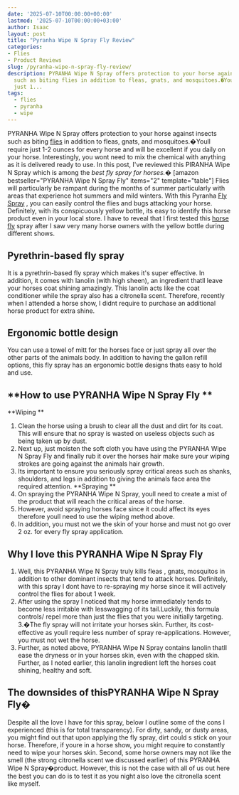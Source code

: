 ```yaml
---
date: '2025-07-10T00:00:00+00:00'
lastmod: '2025-07-10T00:00:00+03:00'
author: Isaac
layout: post
title: "Pyranha Wipe N Spray Fly Review"
categories:
- Flies
- Product Reviews
slug: /pyranha-wipe-n-spray-fly-review/
description: PYRANHA Wipe N Spray offers protection to your horse against insects
  such as biting flies in addition to fleas, gnats, and mosquitoes.�Youll require
  just 1...
tags: 
  - flies
  - pyranha
  - wipe
---
```

PYRANHA Wipe N Spray offers protection to your horse against insects such as biting [flies](/posts/absorbine-ultrashield-ex-brand-residual-insecticide-review/) in addition to fleas, gnats, and mosquitoes.�Youll require just 1-2 ounces for every horse and will be excellent if you daily on your horse.
Interestingly, you wont need to mix the chemical with anything as it is delivered ready to use. In this post, I've reviewed this PIRANHA Wipe N Spray which is among the
*best fly spray for horses.�*
[amazon bestseller="PYRANHA Wipe N Spray Fly" items="2" template="table"]
Flies will particularly be rampant during the months of summer  particularly with areas that experience hot summers and mild winters. With this Pyranha
[Fly Spray](https://pestpolicy.com/espree-aloe-herbal-fly-repellent-horse-spray-review/)
, you can easily control the flies and bugs attacking your horse.
Definitely, with its conspicuously yellow bottle, its easy to identify this horse product even in your local store. I have to reveal that I first tested this
[horse fly](https://pestpolicy.com/ecosmart-organic-horse-fly-knockdown-repellent-review/)
spray after I saw very many horse owners with the yellow bottle during different shows.
## Pyrethrin-based fly spray
It is a pyrethrin-based fly spray which makes it's super effective. In addition, it comes with lanolin (with high sheen), an ingredient thatll leave your horses coat shining amazingly. This lanolin acts like the coat conditioner while the spray also has a citronella scent. Therefore, recently when I attended a horse show, I didnt require to purchase an additional horse product for extra shine.
## Ergonomic bottle design
You can use a towel of mitt for the horses face or just spray all over the other parts of the animals body. In addition to having the gallon refill options, this fly spray has an ergonomic bottle designs thats easy to hold and use.
## **How to use PYRANHA Wipe N Spray Fly **
**Wiping **
1. Clean the horse using a brush to clear all the dust and dirt for its coat. This will ensure that no spray is wasted on useless objects such as being taken up by dust.
2. Next up, just moisten the soft cloth you have using the PYRANHA Wipe N Spray Fly and finally rub it over the horses hair  make sure your wiping strokes are going against the animals hair growth.
3. Its important to ensure you seriously spray critical areas such as shanks, shoulders, and legs in addition to giving the animals face area the required attention.
**Spraying **
1. On spraying the PYRANHA Wipe N Spray, youll need to create a mist of the product that will reach the critical areas of the horse.
2. However, avoid spraying horses face since it could affect its eyes  therefore youll need to use the wiping method above.
3. In addition, you must not we the skin of your horse and must not go over 2 oz. for every fly spray application.
## **Why I love this PYRANHA Wipe N Spray Fly**
1. Well, this PYRANHA Wipe N Spray truly
kills fleas
, gnats, mosquitos in addition to other dominant insects that tend to attack horses. Definitely, with this spray I dont have to re-spraying my horse since it will actively control the flies for about 1 week.
2. After using the spray I noticed that my horse immediately tends to become less irritable with lesswagging of its tail.Luckily, this formula controls/ repel more than just the flies that you were initially targeting.
3.�The fly spray will not irritate your horses skin. Further, its cost-effective as youll require less number of spray re-applications. However, you must not wet the horse.
4. Further, as noted above, PYRANHA Wipe N Spray contains lanolin thatll ease the dryness or in your horses skin, even with the chapped skin. Further, as I noted earlier, this lanolin ingredient left the horses coat shining, healthy and soft.
## The downsides of this**PYRANHA Wipe N Spray Fly�**
Despite all the love I have for this spray, below I outline some of the cons I experienced (this is for total transparency).
For dirty, sandy, or dusty areas, you might find out that upon applying the fly spray, dirt could s stick on your horse. Therefore, if youre in a horse show, you might require to constantly need to wipe your horses skin.
Second, some horse owners may not like the smell (the strong citronella scent we discussed earlier) of this PYRANHA Wipe N Spray�product. However, this is not the case with all of us out here  the best you can do is to test it as you night also love the citronella scent like myself.
